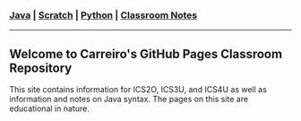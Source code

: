 ### [Java](/Java/JavaIndex.md) | [Scratch](/Scratch/ScratchIndex.md) | [Python](/Python/PythonIndex.md) | [Classroom Notes](/ClassroomNotes/ClassroomNotes.md)

---

## Welcome to Carreiro's GitHub Pages Classroom Repository

This site contains information for ICS2O, ICS3U, and ICS4U as well as information and notes on Java syntax. The pages on this site are educational in nature.
